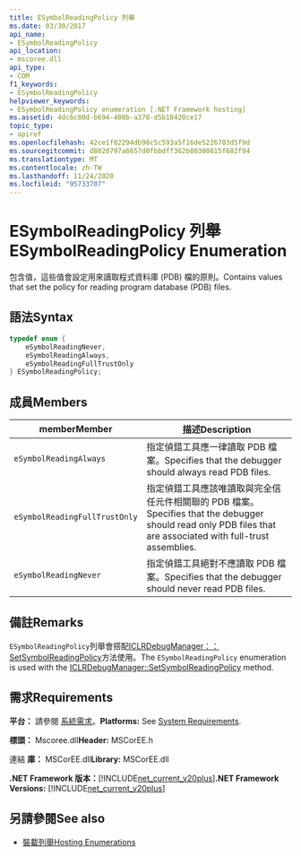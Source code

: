 ```yaml
---
title: ESymbolReadingPolicy 列舉
ms.date: 03/30/2017
api_name:
- ESymbolReadingPolicy
api_location:
- mscoree.dll
api_type:
- COM
f1_keywords:
- ESymbolReadingPolicy
helpviewer_keywords:
- ESymbolReadingPolicy enumeration [.NET Framework hosting]
ms.assetid: 4dc6c80d-b694-480b-a378-d5b18420ce17
topic_type:
- apiref
ms.openlocfilehash: 42ce1f02294db98c5c593a5f16de5226703d5f9d
ms.sourcegitcommit: d8020797a6657d0fbbdff362b80300815f682f94
ms.translationtype: MT
ms.contentlocale: zh-TW
ms.lasthandoff: 11/24/2020
ms.locfileid: "95733707"
---
```

# <a name="esymbolreadingpolicy-enumeration"></a><span data-ttu-id="6e563-102">ESymbolReadingPolicy 列舉</span><span class="sxs-lookup"><span data-stu-id="6e563-102">ESymbolReadingPolicy Enumeration</span></span>

<span data-ttu-id="6e563-103">包含值，這些值會設定用來讀取程式資料庫 (PDB) 檔的原則。</span><span class="sxs-lookup"><span data-stu-id="6e563-103">Contains values that set the policy for reading program database (PDB) files.</span></span>  
  
## <a name="syntax"></a><span data-ttu-id="6e563-104">語法</span><span class="sxs-lookup"><span data-stu-id="6e563-104">Syntax</span></span>  
  
```cpp  
typedef enum {  
    eSymbolReadingNever,  
    eSymbolReadingAlways,  
    eSymbolReadingFullTrustOnly  
} ESymbolReadingPolicy;  
```  
  
## <a name="members"></a><span data-ttu-id="6e563-105">成員</span><span class="sxs-lookup"><span data-stu-id="6e563-105">Members</span></span>  
  
|<span data-ttu-id="6e563-106">member</span><span class="sxs-lookup"><span data-stu-id="6e563-106">Member</span></span>|<span data-ttu-id="6e563-107">描述</span><span class="sxs-lookup"><span data-stu-id="6e563-107">Description</span></span>|  
|------------|-----------------|  
|`eSymbolReadingAlways`|<span data-ttu-id="6e563-108">指定偵錯工具應一律讀取 PDB 檔案。</span><span class="sxs-lookup"><span data-stu-id="6e563-108">Specifies that the debugger should always read PDB files.</span></span>|  
|`eSymbolReadingFullTrustOnly`|<span data-ttu-id="6e563-109">指定偵錯工具應該唯讀取與完全信任元件相關聯的 PDB 檔案。</span><span class="sxs-lookup"><span data-stu-id="6e563-109">Specifies that the debugger should read only PDB files that are associated with full-trust assemblies.</span></span>|  
|`eSymbolReadingNever`|<span data-ttu-id="6e563-110">指定偵錯工具絕對不應讀取 PDB 檔案。</span><span class="sxs-lookup"><span data-stu-id="6e563-110">Specifies that the debugger should never read PDB files.</span></span>|  
  
## <a name="remarks"></a><span data-ttu-id="6e563-111">備註</span><span class="sxs-lookup"><span data-stu-id="6e563-111">Remarks</span></span>  

 <span data-ttu-id="6e563-112">`ESymbolReadingPolicy`列舉會搭配[ICLRDebugManager：： SetSymbolReadingPolicy](iclrdebugmanager-setsymbolreadingpolicy-method.md)方法使用。</span><span class="sxs-lookup"><span data-stu-id="6e563-112">The `ESymbolReadingPolicy` enumeration is used with the [ICLRDebugManager::SetSymbolReadingPolicy](iclrdebugmanager-setsymbolreadingpolicy-method.md) method.</span></span>  
  
## <a name="requirements"></a><span data-ttu-id="6e563-113">需求</span><span class="sxs-lookup"><span data-stu-id="6e563-113">Requirements</span></span>  

 <span data-ttu-id="6e563-114">**平台：** 請參閱 [系統需求](../../get-started/system-requirements.md)。</span><span class="sxs-lookup"><span data-stu-id="6e563-114">**Platforms:** See [System Requirements](../../get-started/system-requirements.md).</span></span>  
  
 <span data-ttu-id="6e563-115">**標頭：** Mscoree.dll</span><span class="sxs-lookup"><span data-stu-id="6e563-115">**Header:** MSCorEE.h</span></span>  
  
 <span data-ttu-id="6e563-116">連結 **庫：** MSCorEE.dll</span><span class="sxs-lookup"><span data-stu-id="6e563-116">**Library:** MSCorEE.dll</span></span>  
  
 <span data-ttu-id="6e563-117">**.NET Framework 版本：**[!INCLUDE[net_current_v20plus](../../../../includes/net-current-v20plus-md.md)]</span><span class="sxs-lookup"><span data-stu-id="6e563-117">**.NET Framework Versions:** [!INCLUDE[net_current_v20plus](../../../../includes/net-current-v20plus-md.md)]</span></span>  
  
## <a name="see-also"></a><span data-ttu-id="6e563-118">另請參閱</span><span class="sxs-lookup"><span data-stu-id="6e563-118">See also</span></span>

- [<span data-ttu-id="6e563-119">裝載列舉</span><span class="sxs-lookup"><span data-stu-id="6e563-119">Hosting Enumerations</span></span>](hosting-enumerations.md)
